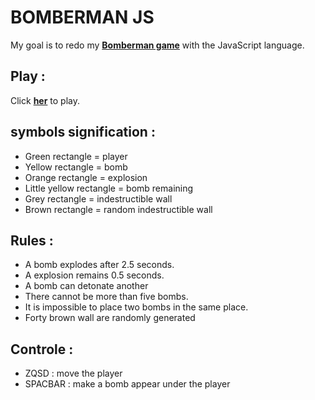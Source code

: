 
# BOMBERMAN JS

My goal is to redo my __[Bomberman game](https://github.com/ValentinVacher/BOMBERMAN.git)__ with the JavaScript language.
## Play :

Click __[her](https://valentinvacher.github.io/BOMBERMAN-JS/)__ to play.
## symbols signification :

- Green rectangle = player
- Yellow rectangle = bomb
- Orange rectangle = explosion
- Little yellow rectangle = bomb remaining
- Grey rectangle = indestructible wall
- Brown rectangle = random indestructible wall
## Rules :

- A bomb explodes after 2.5 seconds.
- A explosion remains 0.5 seconds.
- A bomb can detonate another
- There cannot be more than five bombs.
- It is impossible to place two bombs in the same place.
- Forty brown wall are randomly generated
## Controle :

- ZQSD : move the player
- SPACBAR : make a bomb appear under the player
